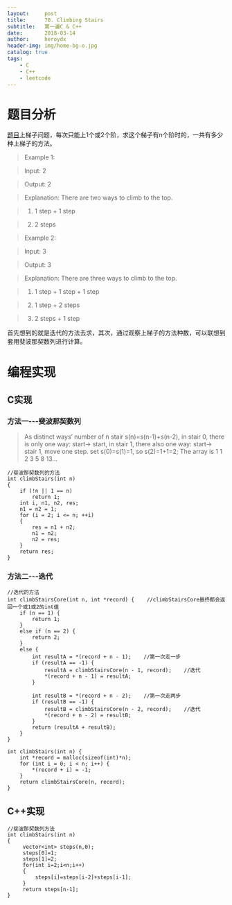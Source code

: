 ```yaml
---
layout:     post
title:      70. Climbing Stairs
subtitle:   第一遍C & C++
date:       2018-03-14
author:     heroydx
header-img: img/home-bg-o.jpg
catalog: true
tags:
    - C
    - C++
    - leetcode
---
```

# 题目分析

[题目](https://leetcode.com/problems/climbing-stairs/description/)上梯子问题，每次只能上1个或2个阶，求这个梯子有n个阶时的，一共有多少种上梯子的方法。

>Example 1:

>Input: 2

>Output:  2

>Explanation:  There are two ways to climb to the top.

>1. 1 step + 1 step

>2. 2 steps

>Example 2:

>Input: 3

>Output:  3

>Explanation:  There are three ways to climb to the top.

>1. 1 step + 1 step + 1 step

>2. 1 step + 2 steps

>3. 2 steps + 1 step

首先想到的就是迭代的方法去求，其次，通过观察上梯子的方法种数，可以联想到套用斐波那契数列进行计算。

# 编程实现

## C实现

### 方法一---斐波那契数列

>As distinct ways’ number of n stair s(n)=s(n-1)+s(n-2), in stair 0, there is only one way: start-> start, in stair 1, there also one way: start-> stair 1, move one step. set s(0)=s(1)=1, so s(2)=1+1=2;
The array is 1 1 2 3 5 8 13…

    //斐波那契数列的方法
    int climbStairs(int n)
    {
	    if (!n || 1 == n)
	    	return 1;
	    int i, n1, n2, res;
	    n1 = n2 = 1;
	    for (i = 2; i <= n; ++i)
	    {
	    	res = n1 + n2;
	    	n1 = n2;
	    	n2 = res;
	    }
	    return res;
    }

### 方法二---迭代

    //迭代的方法
    int climbStairsCore(int n, int *record) {    //climbStairsCore最终都会返回一个或1或2的int值
        if (n == 1) {
            return 1;
        }
        else if (n == 2) {
            return 2;
        }
        else {
            int resultA = *(record + n - 1);    //第一次走一步
            if (resultA == -1) {
                resultA = climbStairsCore(n - 1, record);    //迭代
                *(record + n - 1) = resultA;
            }
            
            int resultB = *(record + n - 2);    //第一次走两步
            if (resultB == -1) {
                resultB = climbStairsCore(n - 2, record);    //迭代
                *(record + n - 2) = resultB;
            }
            return (resultA + resultB);
        }
    }
    
    int climbStairs(int n) {
        int *record = malloc(sizeof(int)*n);
        for (int i = 0; i < n; i++) {
            *(record + i) = -1;
        }
        return climbStairsCore(n, record);
    }

   

## C++实现

    //斐波那契数列方法
    int climbStairs(int n) 
    {
         vector<int> steps(n,0);
         steps[0]=1;
         steps[1]=2;
         for(int i=2;i<n;i++)
         {
             steps[i]=steps[i-2]+steps[i-1];
         }
         return steps[n-1];
    }




